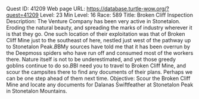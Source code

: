 Quest ID: 41209
Web page URL: https://database.turtle-wow.org/?quest=41209
Level: 23
Min Level: 16
Race: 589
Title: Broken Cliff Inspection
Description: The Venture Company has been very active in Stonetalon. Eroding the natural beauty, and spreading the marks of industry wherever it is that they go. One such location of their exploitation was that of Broken Cliff Mine just to the southeast of here, nestled just west of the pathway up to Stonetalon Peak.$B$BMy sources have told me that it has been overrun by the Deepmoss spiders who have run off and consumed most of the workers there. Nature itself is not to be underestimated, and yet those greedy goblins continue to do so.$B$BI need you to travel to Broken Cliff Mine, and scour the campsites there to find any documents of their plans. Perhaps we can be one step ahead of them next time.
Objective: Scour the Broken Cliff Mine and locate any documents for Dalanas Swiftfeather at Stonetalon Peak in Stonetalon Mountains.
